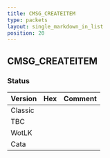 ```yaml
---
title: CMSG_CREATEITEM
type: packets
layout: single_markdown_in_list
position: 20
---
```


## CMSG_CREATEITEM

### Status

Version | Hex | Comment
---------- | ---------- | ---------- 
Classic |  |  
TBC |  |  
WotLK |  |  
Cata |  |  
